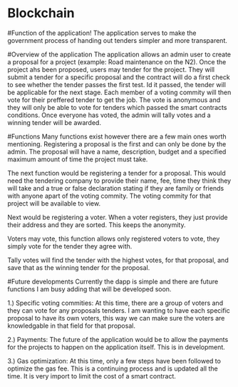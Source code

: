 # Blockchain

#Function of the application!
The application serves to make the government process of handing out tenders simpler and more transparent. 

#Overview of the application
The application allows an admin user to create a proposal for a project (example: Road maintenance on the N2). Once the project ahs been proposed, users may tender for the project.
They will submit a tender for a specific proposal and the contract will do a first check to see whether the tender passes the first test. Id it passed, the tender will be applicable 
for the next stage. Each member of a voting commity will then vote for their preffered tender to get the job. The vote is anonymous and they will only be able to vote for tenders
which passed the smart contracts conditions. Once everyone has voted, the admin will tally votes and a winning tender will be awarded.

#Functions
Many functions exist however there are a few main ones worth mentioning. Registering a proposal is the first and can only be done by the admin. The proposal will have a name, 
description, budget and a specified maximum amount of time the project must take.

The next function would be registering a tender for a proposal. This would need the tendering company to provide their name, fee, time they think they will take and a true or false
declaration stating if they are family or friends with anyone apart of the voting commity. The voting commity for that project will be available to view.

Next would be registering a voter. When a voter registers, they just provide their address and they are sorted. This keeps the anonymity.

Voters may vote, this function allows only registered voters to vote, they simply vote for the tender they agree with.

Tally votes will find the tender with the highest votes, for that proposal, and save that as the winning tender for the proposal.

#Future developments
Currently the dapp is simple and there are future functions I am busy adding that will be developed soon.

1.) Specific voting commities: At this time, there are a group of voters and they can vote for any proposals tenders. I am wanting to have each specific proposal to have its own
    voters, this way we can make sure the voters are knowledgable in that field for that proposal. 
    
2.) Payments: The future of the application would be to allow the payments for the projects to happen on the application itself. This is in development.

3.) Gas optimization: At this time, only a few steps have been followed to optimize the gas fee. This is a continuing process and is updated all the time. It is very import to       limit the cost of a smart contract.
